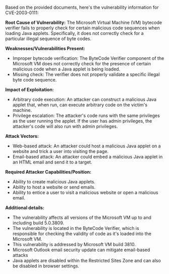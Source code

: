 Based on the provided documents, here's the vulnerability information for CVE-2003-0111:

**Root Cause of Vulnerability:**
The Microsoft Virtual Machine (VM) bytecode verifier fails to properly check for certain malicious code sequences when loading Java applets. Specifically, it does not correctly check for a particular illegal sequence of byte codes.

**Weaknesses/Vulnerabilities Present:**
- Improper bytecode verification: The ByteCode Verifier component of the Microsoft VM does not correctly check for the presence of certain malicious code when a Java applet is being loaded.
- Missing check: The verifier does not properly validate a specific illegal byte code sequence.

**Impact of Exploitation:**
- Arbitrary code execution: An attacker can construct a malicious Java applet that, when run, can execute arbitrary code on the victim's machine.
- Privilege escalation: The attacker's code runs with the same privileges as the user running the applet. If the user has admin privileges, the attacker's code will also run with admin privileges.

**Attack Vectors:**
- Web-based attack: An attacker could host a malicious Java applet on a website and trick a user into visiting the page.
- Email-based attack: An attacker could embed a malicious Java applet in an HTML email and send it to a target.

**Required Attacker Capabilities/Position:**
- Ability to create malicious Java applets.
- Ability to host a website or send emails.
- Ability to entice a user to visit a malicious website or open a malicious email.

**Additional details:**
- The vulnerability affects all versions of the Microsoft VM up to and including build 5.0.3809.
- The vulnerability is located in the ByteCode Verifier, which is responsible for checking the validity of code as it's loaded into the Microsoft VM.
- This vulnerability is addressed by Microsoft VM build 3810.
- Microsoft Outlook email security update can mitigate email-based attacks
- Java applets are disabled within the Restricted Sites Zone and can also be disabled in browser settings.